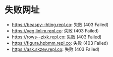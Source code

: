 # 失败网址
- https://beaspy--hting.repl.co: 失败 (403
Failed)
- https://veg.linlim.repl.co: 失败 (403
Failed)
- https://rows--zixk.repl.co: 失败 (403
Failed)
- https://figura.hpbmm.repl.co: 失败 (403
Failed)
- https://ask.skzey.repl.co: 失败 (403
Failed)
